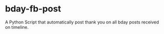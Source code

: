 # bday-fb-post
A  Python Script that automatically post thank you on all bday posts received on timeline.
